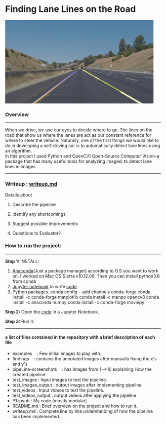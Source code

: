 # **Finding Lane Lines on the Road** 
<img src="findings/Fixed-the-x&y's/whiteCarLaneSwitch_output.jpg" width="480" /> <br />
### Overview <br />
---

When we drive, we use our eyes to decide where to go.  The lines on the road that show us where the lanes are act as our constant reference for where to steer the vehicle.  Naturally, one of the first things we would like to do in developing a self-driving car is to automatically detect lane lines using an algorithm. <br />
In this project I used Python and OpenCV( Open-Source Computer Vision-a package that has many useful tools for analyzing images) to detect lane lines in images. <br />

---

### Writeup : [writeup.md](https://github.com/anubhav0fnu/Lane-detection-in-video-stream/blob/master/writeup.md)
Details about 

1. Describe the pipeline

2. Identify any shortcomings

3. Suggest possible improvements

4. Questions to Evaluator?

### How to run the project:
---
**Step 1:** 
INSTALL:
1. [Anaconda](https://conda.io/docs/user-guide/install/index.html)(Just a package manager) according to O.S you want to work on. I worked on Mac OS Sierra v10.12.06. 
   Then you can Install python3.6 from conda
2. [Jupyter notebook](http://jupyter.readthedocs.io/en/latest/install.html) to write [code](https://github.com/anubhav0fnu/Lane-detection-in-video-stream/blob/master/P1.ipynb).
3. Python packages.
    conda config --add channels conda-forge
    conda install -c conda-forge matplotlib 
    conda install -c menpo opencv3
    conda install -c anaconda numpy
    conda install -c conda-forge moviepy

**Step 2:** Open the [code](https://github.com/anubhav0fnu/Lane-detection-in-video-stream/blob/master/P1.ipynb) in a Jupyter Notebook.

**Step 3:** Run it.

---

#### a list of files contained in the repository with a brief description of each file
* examples &#160; &#160;: Few initial images to play with.
* findings &#160; &#160;: contains the annotated images after manuallu fixing the x's and y's
* pipeLine-screenshots  &#160; &#160;: has images from 1-->10 explaining How the created pipeline.
* test_images           : Input images to test the pipeline.
* test_images_output    : output images after implementing pipeline
* test_videos           : Input videos to text the pipeline.
* test_videos_output    : output videos after applying the pipeline
* P1.ipynb              : My code.(mostly modular)
* README.md             : Brief overview on the project and how to run it.
* writeup.md            : Complete line by line understanding of how the pipeline has been implemented.
